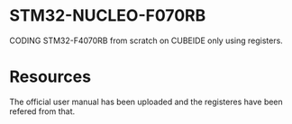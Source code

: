 # STM32-NUCLEO-F070RB 
CODING STM32-F4070RB from scratch on CUBEIDE only using registers.

# Resources 
The official user manual has been uploaded and the registeres have been refered from that.
